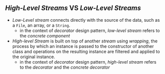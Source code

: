## *High-Level Streams* VS *Low-Level Streams*
* *Low-Level stream* connects directly with the source of the data, such as a `File`, an array, or a `String`. 
	* in the context of *decorator* design pattern, *low-level stream* refers to the *concrete component*
* *High-level Stream* is built on top of another *stream* using *wrapping*, the process by which an instance is passed to the constructor of another class and operations on the resulting instance are filtered and applied to the original instance.
	* in the context of *decorator* design pattern, *high-level stream* refers to the *decorator* and the *concrete decorator*
